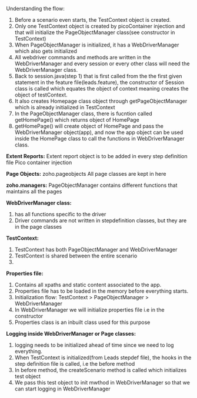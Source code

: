 Understanding the flow:
1. Before a scenario even starts, the TestContext object is created.
2. Only one TestContext object is created by picoContainer injection and that will initialize the PageObjectManager class(see constructor in TestContext)
3. When PageObjectManager is initialized, it has a WebDriverManager which also gets initialized
4. All webdriver commands and methods are written in the WebDriverManager and every session or every other class will need the WebDriverManager class.
5. Back to session.java(step 1) that is first called from the the first given statement in the feature file(leads.feature), the constructor of Session class is called
    which equates the object of context meaning creates the object of testContext.
6. It also creates Homepage class object through getPageObjectManager which is already initialized in TestContext
7. In the PageObjectManager class, there is fucntion called getHomePage() which returns object of HomePage
8. getHomePage() will create object of HomePage and pass the WebDriverManager object(app), and now the app object can be used inside the HomePage class to call the functions in WebDriverManager class.


**Extent Reports:**
Extent report object is to be added in every step definition file
Pico container injection

**Page Objects:**
zoho.pageobjects
All page classes are kept in here

**zoho.managers:**
PageObjectManager contains different functions that maintains all the pages

**WebDriverManager class:**
1. has all functions specific to the driver
2. Driver commands are not written in stepdefinition classes, but they are in the page classes

**TestContext:**
1. TestContext has both PageObjectManager and WebDriverManager
2. TestContext is shared between the entire scenario
3.

**Properties file:**
1. Contains all xpaths and static content associated to the app.
2. Properties file has to be loaded in the memory before everything starts.
3. Initialization flow:  TestContext > PageObjectManager > WebDriverManager
4. In WebDriverManager we will initialize properties file i.e in the constructor
5. Properties class is an inbuilt class used for this purpose



**Logging inside WebDriverManager or Page classes:**
1. logging needs to be initialized ahead of time since we need to log everything.
2. When TestContext is initialized(from Leads stepdef file), the hooks in the step definition file is called, i.e the before method
3. In before method, the createScenario method is called which initializes test object
4. We pass this test object to init mwthod in WebDriverManager so that we can start logging in WebDriverManager







